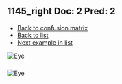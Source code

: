 ## 1145_right Doc: 2 Pred: 2
- [Back to confusion matrix](https://github.com/juliandewit/kaggle_retinopathy/blob/master/matrix.md)
- [Back to list](https://github.com/juliandewit/kaggle_retinopathy/blob/master/lists/22/list.md)
- [Next example in list](https://github.com/juliandewit/kaggle_retinopathy/blob/master/lists/22/11/11455_right.md)

![Eye](https://retinopaty.blob.core.windows.net/size1024/1145_right_2.jpeg)

### 

![Eye]()
